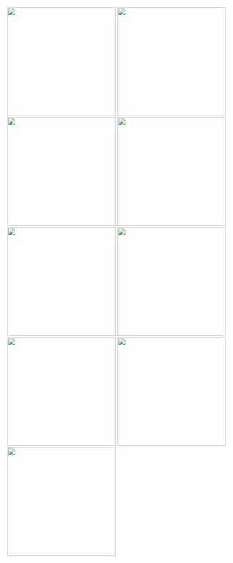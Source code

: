 

<img src="https://github.com/lunzai/segi-tcs3413-mood-tracker/assets/1671136/3569251f-d48c-4d9a-bb0b-c167b4b98543" width="250">
<img src="https://github.com/lunzai/segi-tcs3413-mood-tracker/assets/1671136/77a6f930-d28e-429c-8ae0-8245e745dabf" width="250">
<img src="https://github.com/lunzai/segi-tcs3413-mood-tracker/assets/1671136/934b7ee0-7627-4a2a-97f9-c380a3911260" width="250">
<img src="https://github.com/lunzai/segi-tcs3413-mood-tracker/assets/1671136/bf251b73-a628-4f88-8c21-7a83746e5caa" width="250">
<img src="https://github.com/lunzai/segi-tcs3413-mood-tracker/assets/1671136/f2908cf1-df2f-46ea-bc49-a882e196e7e2" width="250">
<img src="https://github.com/lunzai/segi-tcs3413-mood-tracker/assets/1671136/769f18d5-66ae-4e78-9e7e-ee64057cbd9e" width="250">
<img src="https://github.com/lunzai/segi-tcs3413-mood-tracker/assets/1671136/18ad0ff6-6f51-4226-8ec6-b055651f0c01" width="250">
<img src="https://github.com/lunzai/segi-tcs3413-mood-tracker/assets/1671136/27a9a1d5-a572-4d5a-85e6-3a36ca32b8bd" width="250">
<img src="https://github.com/lunzai/segi-tcs3413-mood-tracker/assets/1671136/6d036eec-534a-411e-81ea-769c247cc366" width="250">
